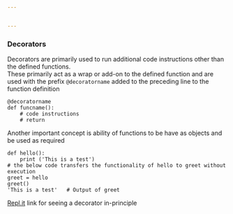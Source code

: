 ```yaml
---


---
```


<h3 id="decorators">Decorators</h3>
<p>Decorators are primarily used to run additional code instructions other than the defined functions.<br>
These primarily act as a wrap or add-on to the defined function and are used with the prefix <code>@decoratorname</code> added to the preceding line to the function definition</p>
<pre class=" language-python"><code class="prism  language-python">@decoratorname
<span class="token keyword">def</span> <span class="token function">funcname</span><span class="token punctuation">(</span><span class="token punctuation">)</span><span class="token punctuation">:</span>
	<span class="token comment"># code instructions</span>
	<span class="token comment"># return</span>
</code></pre>
<p>Another important concept is ability of functions to be have as objects and be used as required</p>
<pre class=" language-python"><code class="prism  language-python"><span class="token keyword">def</span> <span class="token function">hello</span><span class="token punctuation">(</span><span class="token punctuation">)</span><span class="token punctuation">:</span>
	<span class="token keyword">print</span> <span class="token punctuation">(</span><span class="token string">'This is a test'</span><span class="token punctuation">)</span>
<span class="token comment"># the below code transfers the functionality of hello to greet without execution</span>
greet <span class="token operator">=</span> hello
greet<span class="token punctuation">(</span><span class="token punctuation">)</span>
<span class="token string">'This is a test'</span>   <span class="token comment"># Output of greet</span>
</code></pre>
<p><a href="https://repl.it/@nilotpalc/Decorators">Repl.it</a> link for seeing a decorator in-principle</p>

